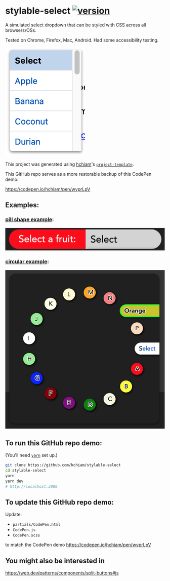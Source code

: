 # stylable-select [![version](https://img.shields.io/github/release/hchiam/stylable-select)](https://github.com/hchiam/stylable-select/releases)

A simulated select dropdown that can be styled with CSS across all browsers/OSs.

Tested on Chrome, Firefox, Mac, Android. Had some accessibility testing.

![base example](base-example.png)

This project was generated using [hchiam](https://github.com/hchiam)'s [`project-template`](https://github.com/hchiam/project-template).

This GitHub repo serves as a more restorable backup of this CodePen demo:

https://codepen.io/hchiam/pen/wvprLpV

## Examples:

### [pill shape example](https://github.com/hchiam/stylable-select/tree/main/pill-shape-example):

![pill shape example](pill-shape-example/pill-shape.png)

### [circular example](https://github.com/hchiam/stylable-select/tree/main/circular-example):

![circular example](circular-example/circular.png)

## To run this GitHub repo demo:

(You'll need [`yarn`](https://github.com/hchiam/learning-yarn) set up.)

```sh
git clone https://github.com/hchiam/stylable-select
cd stylable-select
yarn
yarn dev
# http://localhost:3000
```

## To update this GitHub repo demo:

Update:

- `partials/CodePen.html`
- `CodePen.js`
- `CodePen.scss`

to match the CodePen demo https://codepen.io/hchiam/pen/wvprLpV

## You might also be interested in

https://web.dev/patterns/components/split-buttons#js
